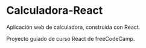 # Calculadora-React
Aplicación web de calculadora, construida con React.

Proyecto guiado de curso React de freeCodeCamp.

